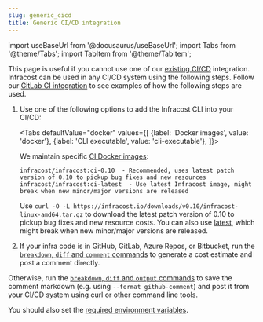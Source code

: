 ```yaml
---
slug: generic_cicd
title: Generic CI/CD integration
---
```


import useBaseUrl from '@docusaurus/useBaseUrl';
import Tabs from '@theme/Tabs';
import TabItem from '@theme/TabItem';

This page is useful if you cannot use one of our [existing CI/CD](/docs/integrations/cicd/) integration. Infracost can be used in any CI/CD system using the following steps. Follow our [GitLab CI integration](https://gitlab.com/infracost/infracost-gitlab-ci/) to see examples of how the following steps are used.

1. Use one of the following options to add the Infracost CLI into your CI/CD:

    <Tabs
      defaultValue="docker"
      values={[
        {label: 'Docker images', value: 'docker'},
        {label: 'CLI executable', value: 'cli-executable'},
    ]}>
      <TabItem value="docker">

      We maintain specific [CI Docker images](https://hub.docker.com/r/infracost/infracost/tags):
      ```text
      infracost/infracost:ci-0.10  - Recommended, uses latest patch version of 0.10 to pickup bug fixes and new resources
      infracost/infracost:ci-latest  - Use latest Infracost image, might break when new minor/major versions are released
      ```

      </TabItem>
      <TabItem value="cli-executable">

      Use `curl -O -L https://infracost.io/downloads/v0.10/infracost-linux-amd64.tar.gz` to download the latest patch version of 0.10 to pickup bug fixes and new resource costs. You can also use [latest](https://github.com/infracost/infracost/releases/latest/download/infracost-linux-amd64.tar.gz), which might break when new minor/major versions are released.

      </TabItem>
    </Tabs>

2. If your infra code is in GitHub, GitLab, Azure Repos, or Bitbucket, run the [`breakdown`, `diff` and `comment` commands](/docs/features/cli_commands/#comment-on-pull-requests) to generate a cost estimate and post a comment directly.

  Otherwise, run the [`breakdown`, `diff` and `output` commands](/docs/features/cli_commands/#combined-output-formats) to save the comment markdown (e.g. using `--format github-comment`) and post it from your CI/CD system using curl or other command line tools.

  You should also set the [required environment variables](/docs/features/environment_variables/#environment-variables-to-set-metadata).
